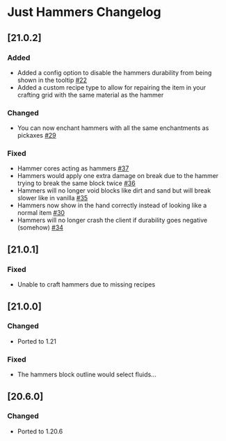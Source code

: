 # Just Hammers Changelog

## [21.0.2]

### Added

- Added a config option to disable the hammers durability from being shown in the tooltip [#22](https://github.com/nanite/JustHammers/issues/22)
- Added a custom recipe type to allow for repairing the item in your crafting grid with the same material as the hammer

### Changed

- You can now enchant hammers with all the same enchantments as pickaxes [#29](https://github.com/nanite/JustHammers/issues/29)

### Fixed

- Hammer cores acting as hammers [#37](https://github.com/nanite/JustHammers/issues/37)
- Hammers would apply one extra damage on break due to the hammer trying to break the same block twice [#36](https://github.com/nanite/JustHammers/issues/36)
- Hammers will no longer void blocks like dirt and sand but will break slower like in vanilla [#35](https://github.com/nanite/JustHammers/issues/35)
- Hammers now show in the hand correctly instead of looking like a normal item [#30](https://github.com/nanite/JustHammers/issues/30)
- Hammers will no longer crash the client if durability goes negative (somehow) [#34](https://github.com/nanite/JustHammers/issues/34)

## [21.0.1]

### Fixed

- Unable to craft hammers due to missing recipes

## [21.0.0]

### Changed

- Ported to 1.21

### Fixed

- The hammers block outline would select fluids...

## [20.6.0]

### Changed

- Ported to 1.20.6
